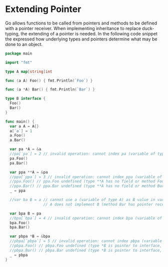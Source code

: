 # Extending Pointer

Go allows functions to be called from pointers and methods to be defined
with a pointer receiver. When implementing inheritance to replace duck-typing,
the extending of a pointer is needed. In the following code snippet the
expressed how underlying types and pointers determine what may be done
to an object.

```Go
package main

import "fmt"

type A map[string]int

func (a A) Foo() { fmt.Println(`Foo`) }

func (a *A) Bar() { fmt.Println(`Bar`) }

type B interface {
  Foo()
  Bar()
}

func main() {
  var a A = A{}
  a[`a`] = 1
  a.Foo()
  a.Bar()

  var pa *A = &a
  //pa[`pa`] = 2 // invalid operation: cannot index pa (variable of type *A)
  pa.Foo()
  pa.Bar()

  var ppa **A = &pa
  //ppa[`ppa`] = 3 // invalid operation: cannot index ppa (variable of type **A)
  //ppa.Foo() // ppa.Foo undefined (type **A has no field or method Foo)
  //ppa.Bar() // ppa.Bar undefined (type **A has no field or method Bar)
  _ = ppa

  //var ba B = a // cannot use a (variable of type A) as B value in variable declaration:
                 // A does not implement B (method Bar has pointer receiver)

  var bpa B = pa
  //bpa[`bpa`] = 4 // invalid operation: cannot index bpa (variable of type B)
  bpa.Foo()
  bpa.Bar()

  var pbpa *B = &bpa
  //pbpa[`pbpa`] = 5 // invalid operation: cannot index pbpa (variable of type *B)
  //pbpa.Foo() // pbpa.Foo undefined (type *B is pointer to interface, not interface)
  //pbpa.Bar() // pbpa.Bar undefined (type *B is pointer to interface, not interface)
  _ = pbpa
}
```

